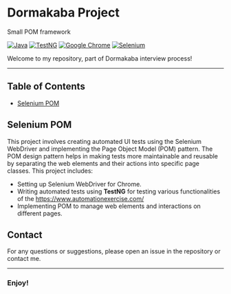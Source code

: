 # Dormakaba Project
Small POM framework

[![Java](https://img.shields.io/badge/Made%20with-Java-007396.svg)](https://www.oracle.com/java/)
[![TestNG](https://img.shields.io/badge/tested%20with-TestNG-25B9B8.svg)](https://testng.org/)
[![Google Chrome](https://img.shields.io/badge/tested%20on-Google%20Chrome-4285F4.svg)](https://www.google.com/chrome/)
[![Selenium](https://img.shields.io/badge/tested%20with-Selenium-43B02A.svg)](https://www.selenium.dev/)

Welcome to my repository, part of Dormakaba interview process!

---

## Table of Contents
- [Selenium POM](#selenium-pom)


## Selenium POM
This project involves creating automated UI tests using the Selenium WebDriver and implementing the Page Object Model (POM) pattern. The POM design pattern helps in making tests more maintainable and reusable by separating the web elements and their actions into specific page classes. This project includes:
- Setting up Selenium WebDriver for Chrome.
- Writing automated tests using **TestNG** for testing various functionalities of the https://www.automationexercise.com/ 
- Implementing POM to manage web elements and interactions on different pages.



## Contact 
For any questions or suggestions, please open an issue in the repository or contact me.

---
### Enjoy!
